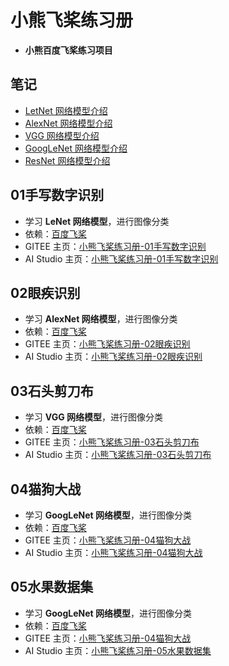 # 小熊飞桨练习册

- **小熊百度飞桨练习项目**

## 笔记

- [LetNet 网络模型介绍](https://gitee.com/cnhemiya/paddle-workbook/blob/master/%E7%AC%94%E8%AE%B0/letnet.md)
- [AlexNet 网络模型介绍](https://gitee.com/cnhemiya/paddle-workbook/blob/master/%E7%AC%94%E8%AE%B0/alexnet.md)
- [VGG 网络模型介绍](https://gitee.com/cnhemiya/paddle-workbook/blob/master/%E7%AC%94%E8%AE%B0/vgg.md)
- [GoogLeNet 网络模型介绍](https://gitee.com/cnhemiya/paddle-workbook/blob/master/%E7%AC%94%E8%AE%B0/googlenet.md)
- [ResNet 网络模型介绍](https://gitee.com/cnhemiya/paddle-workbook/blob/master/%E7%AC%94%E8%AE%B0/resnet.md)

## 01手写数字识别

- 学习 **LeNet 网络模型**，进行图像分类
- 依赖：[百度飞桨](https://www.paddlepaddle.org.cn/)
- GITEE 主页：[小熊飞桨练习册-01手写数字识别](https://gitee.com/cnhemiya/paddle-workbook/tree/master/01%E6%89%8B%E5%86%99%E6%95%B0%E5%AD%97%E8%AF%86%E5%88%AB)
- AI Studio 主页：[小熊飞桨练习册-01手写数字识别](https://aistudio.baidu.com/aistudio/projectdetail/3796241)

## 02眼疾识别

- 学习 **AlexNet 网络模型**，进行图像分类
- 依赖：[百度飞桨](https://www.paddlepaddle.org.cn/)
- GITEE 主页：[小熊飞桨练习册-02眼疾识别](https://gitee.com/cnhemiya/paddle-workbook/tree/master/02%E7%9C%BC%E7%96%BE%E8%AF%86%E5%88%AB)
- AI Studio 主页：[小熊飞桨练习册-02眼疾识别](https://aistudio.baidu.com/aistudio/projectdetail/3830855)

## 03石头剪刀布

- 学习 **VGG 网络模型**，进行图像分类
- 依赖：[百度飞桨](https://www.paddlepaddle.org.cn/)
- GITEE 主页：[小熊飞桨练习册-03石头剪刀布](https://gitee.com/cnhemiya/paddle-workbook/tree/master/03%E7%9F%B3%E5%A4%B4%E5%89%AA%E5%AD%90%E5%B8%83)
- AI Studio 主页：[小熊飞桨练习册-03石头剪刀布](https://aistudio.baidu.com/aistudio/projectdetail/3839895)

## 04猫狗大战

- 学习 **GoogLeNet 网络模型**，进行图像分类
- 依赖：[百度飞桨](https://www.paddlepaddle.org.cn/)
- GITEE 主页：[小熊飞桨练习册-04猫狗大战](https://gitee.com/cnhemiya/paddle-workbook/tree/master/04%E7%8C%AB%E7%8B%97%E5%A4%A7%E6%88%98)
- AI Studio 主页：[小熊飞桨练习册-04猫狗大战](https://aistudio.baidu.com/aistudio/projectdetail/3925261)

## 05水果数据集

- 学习 **GoogLeNet 网络模型**，进行图像分类
- 依赖：[百度飞桨](https://www.paddlepaddle.org.cn/)
- GITEE 主页：[小熊飞桨练习册-04猫狗大战](https://gitee.com/cnhemiya/paddle-workbook/tree/master/05%E6%B0%B4%E6%9E%9C%E6%95%B0%E6%8D%AE%E9%9B%86)
- AI Studio 主页：[小熊飞桨练习册-05水果数据集](https://aistudio.baidu.com/aistudio/projectdetail/3949838)
